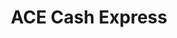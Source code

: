 ---
title: "ACE Cash Express"
url: /chandler/ace-cash-express-north-arizona-avenue/
shop: pawnbroker
---